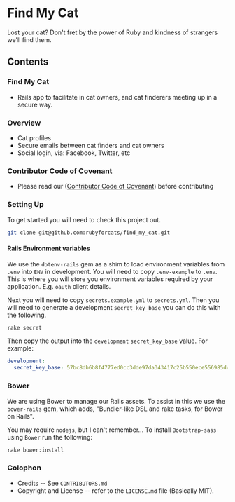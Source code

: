 # Find My Cat
Lost your cat? Don't fret by the power of Ruby and kindness of strangers we'll find them.

## Contents

### Find My Cat
  - Rails app to facilitate in cat owners, and cat finderers meeting up in a secure way.

### Overview
  - Cat profiles
  - Secure emails between cat finders and cat owners
  - Social login, via: Facebook, Twitter, etc

### Contributor Code of Covenant
  - Please read our ([Contributor Code of Covenant](https://github.com/rubyforcats/code_of_conduct)) before contributing

### Setting Up

To get started you will need to check this project out.

```bash
git clone git@github.com:rubyforcats/find_my_cat.git
```
#### Rails Environment variables

We use the `dotenv-rails` gem as a shim to load environment variables from `.env` into `ENV` in development. You will need to copy `.env-example` to `.env`. This is where you will store you environment variables required by your application. E.g. `oauth` client details.

Next you will need to copy `secrets.example.yml` to `secrets.yml`. Then you will need to generate a development `secret_key_base` you can do this with the following.

```bash
rake secret
```

Then copy the output into the `development` `secret_key_base` value. For example:

```yml
development:
  secret_key_base: 57bc8db6b8f4777ed0cc3dde97da343417c25b550ece556985d49682703e8c8590dcc336b850c59c0e1a35f78abcad36547e46c574810a87866c7de9823ff854
```

### Bower

We are using Bower to manage our Rails assets. To assist in this we use the `bower-rails` gem, which adds, "Bundler-like DSL and rake tasks, for Bower on Rails".

You may require `nodejs`, but I can't remember...
To install `Bootstrap-sass` using `Bower` run the following:

```bash
rake bower:install
```

### Colophon
  - Credits -- See `CONTRIBUTORS.md`
  - Copyright and License -- refer to the `LICENSE.md` file (Basically MIT).
